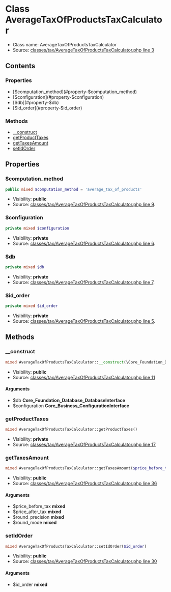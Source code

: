 Class AverageTaxOfProductsTaxCalculator
=====================





* Class name: AverageTaxOfProductsTaxCalculator
* Source: [classes/tax/AverageTaxOfProductsTaxCalculator.php line 3](https://github.com/PrestaShop/PrestaShop/blob/1.6.1.0/classes/tax/AverageTaxOfProductsTaxCalculator.php#L3)


Contents
--------


### Properties

* [$computation_method](#property-$computation_method)
* [$configuration](#property-$configuration)
* [$db](#property-$db)
* [$id_order](#property-$id_order)

### Methods

* [__construct](#method-__construct)
* [getProductTaxes](#method-getProductTaxes)
* [getTaxesAmount](#method-getTaxesAmount)
* [setIdOrder](#method-setIdOrder)




Properties
----------


### <a name="property-$computation_method"></a>$computation_method

```php
public mixed $computation_method = 'average_tax_of_products'
```





* Visibility: **public**
* Source: [classes/tax/AverageTaxOfProductsTaxCalculator.php line 9](https://github.com/PrestaShop/PrestaShop/blob/1.6.1.0/classes/tax/AverageTaxOfProductsTaxCalculator.php#L9).


### <a name="property-$configuration"></a>$configuration

```php
private mixed $configuration
```





* Visibility: **private**
* Source: [classes/tax/AverageTaxOfProductsTaxCalculator.php line 6](https://github.com/PrestaShop/PrestaShop/blob/1.6.1.0/classes/tax/AverageTaxOfProductsTaxCalculator.php#L6).


### <a name="property-$db"></a>$db

```php
private mixed $db
```





* Visibility: **private**
* Source: [classes/tax/AverageTaxOfProductsTaxCalculator.php line 7](https://github.com/PrestaShop/PrestaShop/blob/1.6.1.0/classes/tax/AverageTaxOfProductsTaxCalculator.php#L7).


### <a name="property-$id_order"></a>$id_order

```php
private mixed $id_order
```





* Visibility: **private**
* Source: [classes/tax/AverageTaxOfProductsTaxCalculator.php line 5](https://github.com/PrestaShop/PrestaShop/blob/1.6.1.0/classes/tax/AverageTaxOfProductsTaxCalculator.php#L5).


Methods
-------


### <a name="method-__construct"></a>__construct

```php
mixed AverageTaxOfProductsTaxCalculator::__construct(\Core_Foundation_Database_DatabaseInterface $db, \Core_Business_ConfigurationInterface $configuration)
```





* Visibility: **public**
* Source: [classes/tax/AverageTaxOfProductsTaxCalculator.php line 11](https://github.com/PrestaShop/PrestaShop/blob/1.6.1.0/classes/tax/AverageTaxOfProductsTaxCalculator.php#L11)


#### Arguments
* $db **Core_Foundation_Database_DatabaseInterface**
* $configuration **Core_Business_ConfigurationInterface**



### <a name="method-getProductTaxes"></a>getProductTaxes

```php
mixed AverageTaxOfProductsTaxCalculator::getProductTaxes()
```





* Visibility: **private**
* Source: [classes/tax/AverageTaxOfProductsTaxCalculator.php line 17](https://github.com/PrestaShop/PrestaShop/blob/1.6.1.0/classes/tax/AverageTaxOfProductsTaxCalculator.php#L17)




### <a name="method-getTaxesAmount"></a>getTaxesAmount

```php
mixed AverageTaxOfProductsTaxCalculator::getTaxesAmount($price_before_tax, $price_after_tax, $round_precision, $round_mode)
```





* Visibility: **public**
* Source: [classes/tax/AverageTaxOfProductsTaxCalculator.php line 36](https://github.com/PrestaShop/PrestaShop/blob/1.6.1.0/classes/tax/AverageTaxOfProductsTaxCalculator.php#L36)


#### Arguments
* $price_before_tax **mixed**
* $price_after_tax **mixed**
* $round_precision **mixed**
* $round_mode **mixed**



### <a name="method-setIdOrder"></a>setIdOrder

```php
mixed AverageTaxOfProductsTaxCalculator::setIdOrder($id_order)
```





* Visibility: **public**
* Source: [classes/tax/AverageTaxOfProductsTaxCalculator.php line 30](https://github.com/PrestaShop/PrestaShop/blob/1.6.1.0/classes/tax/AverageTaxOfProductsTaxCalculator.php#L30)


#### Arguments
* $id_order **mixed**


